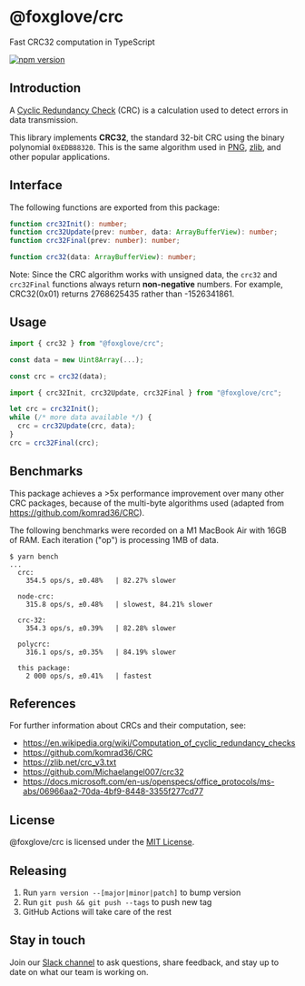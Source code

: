# @foxglove/crc

Fast CRC32 computation in TypeScript

[![npm version](https://img.shields.io/npm/v/@foxglove/crc)](https://www.npmjs.com/package/@foxglove/crc)

## Introduction

A [Cyclic Redundancy Check](https://en.wikipedia.org/wiki/Cyclic_redundancy_check) (CRC) is a calculation used to detect errors in data transmission.

This library implements **CRC32**, the standard 32-bit CRC using the binary polynomial `0xEDB88320`. This is the same algorithm used in [PNG](https://www.w3.org/TR/2003/REC-PNG-20031110/#D-CRCAppendix), [zlib](https://refspecs.linuxbase.org/LSB_3.0.0/LSB-Core-generic/LSB-Core-generic/zlib-crc32-1.html), and other popular applications.

## Interface

The following functions are exported from this package:

```ts
function crc32Init(): number;
function crc32Update(prev: number, data: ArrayBufferView): number;
function crc32Final(prev: number): number;

function crc32(data: ArrayBufferView): number;
```

Note: Since the CRC algorithm works with unsigned data, the `crc32` and `crc32Final` functions always return **non-negative** numbers. For example, CRC32(0x01) returns 2768625435 rather than -1526341861.

## Usage

```ts
import { crc32 } from "@foxglove/crc";

const data = new Uint8Array(...);

const crc = crc32(data);
```

```ts
import { crc32Init, crc32Update, crc32Final } from "@foxglove/crc";

let crc = crc32Init();
while (/* more data available */) {
  crc = crc32Update(crc, data);
}
crc = crc32Final(crc);
```

## Benchmarks

This package achieves a >5x performance improvement over many other CRC packages, because of the multi-byte algorithms used (adapted from https://github.com/komrad36/CRC).

The following benchmarks were recorded on a M1 MacBook Air with 16GB of RAM. Each iteration ("op") is processing 1MB of data.

```
$ yarn bench
...
  crc:
    354.5 ops/s, ±0.48%   | 82.27% slower

  node-crc:
    315.8 ops/s, ±0.48%   | slowest, 84.21% slower

  crc-32:
    354.3 ops/s, ±0.39%   | 82.28% slower

  polycrc:
    316.1 ops/s, ±0.35%   | 84.19% slower

  this package:
    2 000 ops/s, ±0.41%   | fastest
```

## References

For further information about CRCs and their computation, see:

- https://en.wikipedia.org/wiki/Computation_of_cyclic_redundancy_checks
- https://github.com/komrad36/CRC
- https://zlib.net/crc_v3.txt
- https://github.com/Michaelangel007/crc32
- https://docs.microsoft.com/en-us/openspecs/office_protocols/ms-abs/06966aa2-70da-4bf9-8448-3355f277cd77

## License

@foxglove/crc is licensed under the [MIT License](https://opensource.org/licenses/MIT).

## Releasing

1. Run `yarn version --[major|minor|patch]` to bump version
2. Run `git push && git push --tags` to push new tag
3. GitHub Actions will take care of the rest

## Stay in touch

Join our [Slack channel](https://foxglove.dev/join-slack) to ask questions, share feedback, and stay up to date on what our team is working on.
